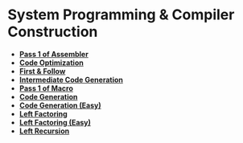 # System Programming & Compiler Construction

+ [__Pass 1 of Assembler__](https://github.com/saideepd/Programs/tree/master/System%20Programming%20%26%20Compiler%20Construction/Assembler)
+ [__Code Optimization__](https://github.com/saideepd/Programs/tree/master/System%20Programming%20%26%20Compiler%20Construction/CodeOpt)
+ [__First & Follow__](https://github.com/saideepd/Programs/tree/master/System%20Programming%20%26%20Compiler%20Construction/FirstFollow)
+ [__Intermediate Code Generation__](https://github.com/saideepd/Programs/tree/master/System%20Programming%20%26%20Compiler%20Construction/ICG)
+ [__Pass 1 of Macro__](https://github.com/saideepd/Programs/tree/master/System%20Programming%20%26%20Compiler%20Construction/Macro)
+ [__Code Generation__](https://github.com/saideepd/Programs/blob/master/System%20Programming%20%26%20Compiler%20Construction/codeGen.java)
+ [__Code Generation (Easy)__](https://github.com/saideepd/Programs/blob/master/System%20Programming%20%26%20Compiler%20Construction/ecodegen.java)
+ [__Left Factoring__](https://github.com/saideepd/Programs/blob/master/System%20Programming%20%26%20Compiler%20Construction/LeftFactoring.java)
+ <b><a href="https://github.com/saideepd/Programs/blob/master/System%20Programming%20%26%20Compiler%20Construction/LEFTFACT.C">Left Factoring (Easy)</a></b>
+ <b><a href="https://github.com/saideepd/Programs/blob/master/System%20Programming%20%26%20Compiler%20Construction/tryLeftRec.java">Left Recursion</a></b>
